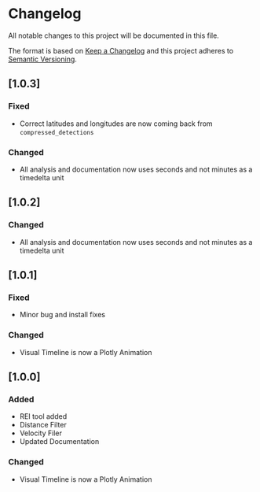 # Changelog
All notable changes to this project will be documented in this file.

The format is based on [Keep a Changelog](http://keepachangelog.com/en/1.0.0/)
and this project adheres to [Semantic Versioning](http://semver.org/spec/v2.0.0.html).

## [1.0.3]

### Fixed
- Correct latitudes and longitudes are now coming back from `compressed_detections `

### Changed
- All analysis and documentation now uses seconds and not minutes as a timedelta unit

## [1.0.2]

### Changed
- All analysis and documentation now uses seconds and not minutes as a timedelta unit

## [1.0.1]

### Fixed
- Minor bug and install fixes

### Changed
- Visual Timeline is now a Plotly Animation

## [1.0.0]

### Added
- REI tool added
- Distance Filter
- Velocity Filer
- Updated Documentation

### Changed
- Visual Timeline is now a Plotly Animation
